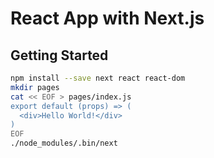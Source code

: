 # React App with Next.js

## Getting Started

```bash
npm install --save next react react-dom
mkdir pages
cat << EOF > pages/index.js
export default (props) => (
  <div>Hello World!</div>
)
EOF
./node_modules/.bin/next
```
